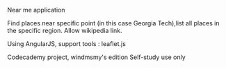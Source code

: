 Near me application

Find places near specific point (in this case Georgia Tech),list all places in the specific region.
Allow wikipedia link.

Using AngularJS, support tools : leaflet.js

Codecademy project, windmsmy's edition
Self-study use only
